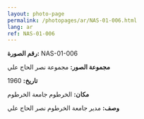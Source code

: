 ```yaml
---
layout: photo-page
permalink: /photopages/ar/NAS-01-006.html
lang: ar
ref: NAS-01-006
---
```


**رقم الصورة:** NAS-01-006

**مجموعة الصور:** مجموعة نصر الحاج علي

**تاريخ:**  1960

**مكان:** الخرطوم جامعة الخرطوم

**وصف:** مدير جامعة الخرطوم نصر الحاج علي
